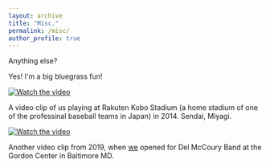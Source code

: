 ```yaml
---
layout: archive
title: "Misc."
permalink: /misc/
author_profile: true
---
```

Anything else? 

Yes! I'm a big bluegrass fun!

[![Watch the video](https://img.youtube.com/vi/K7ErkjTH0bk/default.jpg)](https://youtu.be/K7ErkjTH0bk)

A video clip of us playing at Rakuten Kobo Stadium (a home stadium of one of the professinal baseball teams in Japan) in 2014. Sendai, Miyagi.


[![Watch the video](https://img.youtube.com/vi/V0AcojdNuPk/default.jpg)](https://youtu.be/V0AcojdNuPk?t=174)

Another video clip from 2019, when <a href='https://www.facebook.com/ghostsugar/'>we</a>  opened for Del McCoury Band at the Gordon Center in Baltimore MD.

